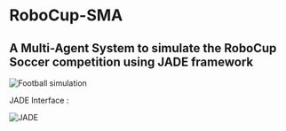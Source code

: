 # RoboCup-SMA
## A Multi-Agent System to simulate the RoboCup Soccer competition using JADE framework


![Football simulation](https://user-images.githubusercontent.com/81382178/168497631-a6975ca7-1a07-4276-9087-ed074c0102c4.png)


JADE Interface : 

![JADE](https://user-images.githubusercontent.com/81382178/168497716-4e6928e4-507b-4369-9a83-eea820942e70.png)
